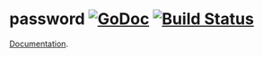 # password [![GoDoc](https://godoc.org/github.com/mc2soft/password?status.svg)](https://godoc.org/github.com/mc2soft/password) [![Build Status](https://travis-ci.org/mc2soft/password.svg)](https://travis-ci.org/mc2soft/password)

[Documentation](http://godoc.org/github.com/mc2soft/password).
